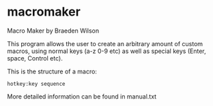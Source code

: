 # macromaker
Macro Maker by Braeden Wilson

This program allows the user to create an arbitrary amount of custom macros, using normal keys (a-z 0-9 etc) as well as special keys (Enter, space, Control etc).

This is the structure of a macro:

	hotkey:key sequence

More detailed information can be found in manual.txt
